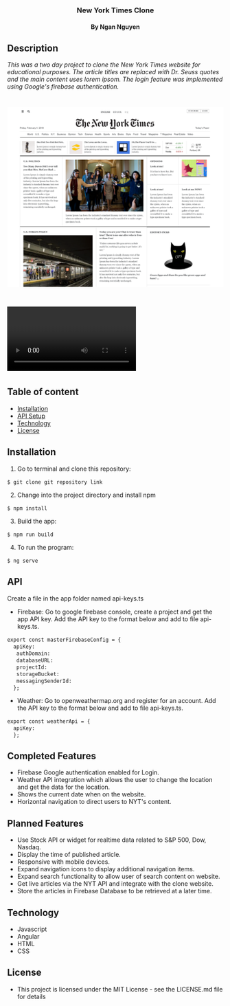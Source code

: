 <h3 align="center"> New York Times Clone </h3>
<h4 align="center"> By Ngan Nguyen </h4>

## Description

_This was a two day project to clone the New York Times website for educational purposes.  The article titles are replaced with Dr. Seuss quotes and the main content uses lorem ipsom. The login feature was implemented using Google's firebase authentication._

# ![demo](src/assets/img/demo.png)
# ![demo](src/assets/img/NYT.mov)

## Table of content

- [Installation](#installation)
- [API Setup](#API)
- [Technology](#technology)
- [License](#license)

## Installation

1. Go to terminal and clone this repository:
```
$ git clone git repository link
```
2. Change into the project directory and install npm
```
$ npm install
```
3. Build the app:
```
$ npm run build
```
4.  To run the program:
```
$ ng serve
```

## API
Create a file in the app folder named api-keys.ts
* Firebase: Go to google firebase console, create a project and get the app API key. Add the API key to the format below and add to file api-keys.ts.
```
export const masterFirebaseConfig = {
  apiKey:
   authDomain:
   databaseURL:
   projectId:
   storageBucket:
   messagingSenderId:
  };
```
* Weather: Go to openweathermap.org and register for an account. Add the API key to the format below and add to file api-keys.ts.
```
export const weatherApi = {
  apiKey:
  };
```
## Completed Features
* Firebase Google authentication enabled for Login.
* Weather API integration which allows the user to change the location and get the data for the location.
* Shows the current date when on the website.
* Horizontal navigation to direct users to NYT's content.


## Planned Features
* Use Stock API or widget for realtime data related to S&P 500, Dow, Nasdaq.
* Display the time of published article.
* Responsive with mobile devices.
* Expand navigation icons to display additional navigation items.
* Expand search functionality to allow user of search content on website.
* Get live articles via the NYT API and integrate with the clone website.
* Store the articles in Firebase Database to be retrieved at a later time.

## Technology
* Javascript
* Angular
* HTML
* CSS

## License
* This project is licensed under the MIT License - see the LICENSE.md file for details
